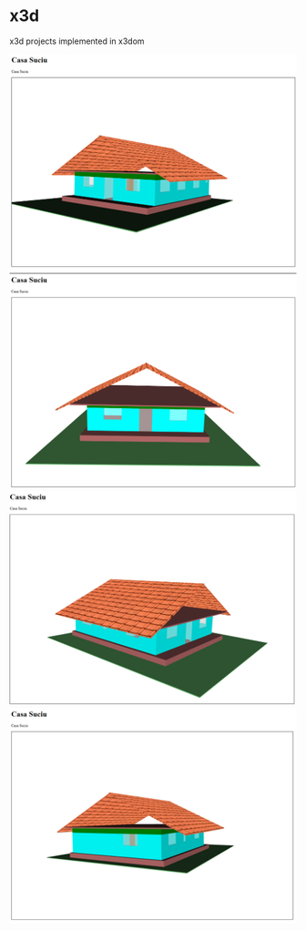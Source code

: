 # x3d
x3d projects implemented in x3dom

<img src = "Capturi/Capture1.PNG">
<img src = "Capturi/Capture2.PNG">
<img src = "Capturi/Capture3.PNG">
<img src = "Capturi/Capture4.PNG">

